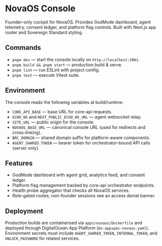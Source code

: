 # NovaOS Console

Founder-only cockpit for NovaOS. Provides GodMode dashboard, agent telemetry, consent ledger, and platform flag controls. Built with Next.js app router and Sovereign Standard styling.

## Commands
- `pnpm dev` — start the console locally on `http://localhost:3001`.
- `pnpm build && pnpm start` — production build & serve.
- `pnpm lint` — run ESLint with project config.
- `pnpm test` — execute Vitest suite.

## Environment
The console reads the following variables at build/runtime:
- `CORE_API_BASE` — base URL for core-api requests.
- `ECHO_WS` and `NEXT_PUBLIC_ECHO_WS_URL` — agent websocket relay.
- `SITE_URL` — public origin for the console.
- `NOVAOS_BASE_URL` — canonical console URL (used for redirects and cross-linking).
- `BRC_DOMAIN` — shared domain suffix for platform-aware components.
- `AGENT_SHARED_TOKEN` — bearer token for orchestrator-bound API calls (server only).

## Features
- GodMode dashboard with agent grid, analytics feed, and consent ledger.
- Platform flag management backed by core-api orchestrator endpoints.
- Health probe aggregator that checks all NovaOS services.
- Role-gated routes; non-founder sessions see an access denial banner.

## Deployment
Production builds are containerised via `apps/novaos/Dockerfile` and deployed through DigitalOcean App Platform (`do-appspec-novaos.yaml`). Environment secrets must include `AGENT_SHARED_TOKEN`, `INTERNAL_TOKEN`, and `UNLOCK_PASSWORD` for related services.
